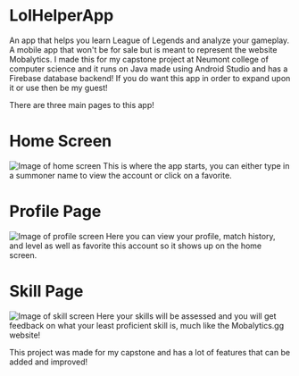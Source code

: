 # LolHelperApp
An app that helps you learn League of Legends and analyze your gameplay. 
A mobile app that won't be for sale but is meant to represent the website Mobalytics. 
I made this for my capstone project at Neumont college of computer science and it runs on Java made using Android Studio and has a Firebase database backend! 
If you do want this app in order to expand upon it or use then be my guest! 

There are three main pages to this app!
# Home Screen
![Image of home screen](https://i.ibb.co/HhnKV6Q/Lol-Helper-Home.png)
This is where the app starts, you can either type in a summoner name to view the account or click on a favorite.

# Profile Page
![Image of profile screen](https://i.ibb.co/zbRfbWx/Profile-Lol-Helper.png)
Here you can view your profile, match history, and level as well as favorite this account so it shows up on the home screen.

# Skill Page
![Image of skill screen](https://i.ibb.co/QryDgqR/Skill-Breakdown-Lol-Helper.png)
Here your skills will be assessed and you will get feedback on what your least proficient skill is, much like the Mobalytics.gg website!

This project was made for my capstone and has a lot of features that can be added and improved!
